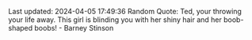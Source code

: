 Last updated: 2024-04-05 17:49:36
Random Quote: Ted, your throwing your life away. This girl is blinding you with her shiny hair and her boob-shaped boobs! - Barney Stinson